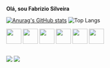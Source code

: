 **Olá, sou Fabrizio Silveira**

[![Anurag's GitHub stats](https://github-readme-stats.vercel.app/api?username=Fabriziosilveira&show_icons=true&theme=tokyonight)](https://github.com/anuraghazra/github-readme-stats)
![Top Langs](https://github-readme-stats.vercel.app/api/top-langs/?username=Fabriziosilveira&layout=compact&theme=tokyonight)

<div>
     <img heigth=30 width=40 src="https://cdn.jsdelivr.net/gh/devicons/devicon/icons/html5/html5-original.svg" />
     <img heigth=30 width=40 src="https://cdn.jsdelivr.net/gh/devicons/devicon/icons/css3/css3-original.svg" />
     <img heigth=30 width=40 src="https://cdn.jsdelivr.net/gh/devicons/devicon/icons/javascript/javascript-original.svg" />
     <img heigth=30 width=40 src="https://cdn.jsdelivr.net/gh/devicons/devicon/icons/java/java-original.svg" />
     <img heigth=30 width=40 src="https://cdn.jsdelivr.net/gh/devicons/devicon/icons/python/python-original.svg" />
     <img heigth=30 width=40 src="https://cdn.jsdelivr.net/gh/devicons/devicon/icons/lua/lua-original-wordmark.svg" />          
</div>

##

<div>
  <a href= "mailto:silveira6602@gmail.com" ><img src = "https://img.shields.io/badge/Gmail-D14836?style=for-the-badge&logo=gmail&logoColor=white"></a>
  <a href= "www.linkedin.com/in/fabrizio-cagnoni-silveira-323505270" ><img src = "https://img.shields.io/badge/LinkedIn-0077B5?style=for-the-badge&logo=linkedin&logoColor=white"></a>
</div>
